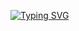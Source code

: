 
[![Typing SVG](https://readme-typing-svg.herokuapp.com/?color=900090&size=35&center=true&vCenter=true&width=1000&lines=Olá,+seja+Bem+Vindo+ao+meu+Github+:%29+🤘)](https://git.io/typing-svg)
